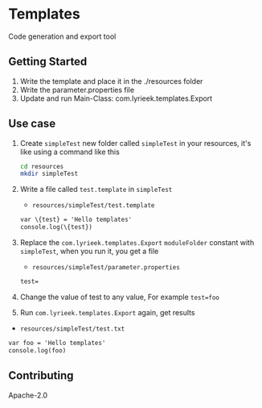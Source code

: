 # Templates
Code generation and export tool

## Getting Started
1. Write the template and place it in the ./resources folder
2. Write the parameter.properties file
3. Update and run Main-Class: com.lyrieek.templates.Export

## Use case
1. Create `simpleTest` new folder called `simpleTest` in your resources, it's like using a command like this
    ```bash
    cd resources
    mkdir simpleTest
    ```

2. Write a file called `test.template` in `simpleTest`
    - `resources/simpleTest/test.template`
    ```txt
    var \{test} = 'Hello templates'
    console.log(\{test})
    ```

3. Replace the `com.lyrieek.templates.Export` `moduleFolder` constant with `simpleTest`, when you run it, you get a file
    - `resources/simpleTest/parameter.properties`
    ```txt
    test=
    ```

4. Change the value of test to any value, For example `test=foo`

5. Run `com.lyrieek.templates.Export` again, get results
- `resources/simpleTest/test.txt`
```txt
var foo = 'Hello templates'
console.log(foo)
```

## Contributing
Apache-2.0

